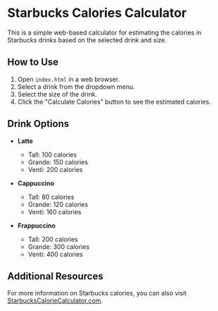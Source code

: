 # Starbucks Calories Calculator

This is a simple web-based calculator for estimating the calories in Starbucks drinks based on the selected drink and size.

## How to Use

1. Open `index.html` in a web browser.
2. Select a drink from the dropdown menu.
3. Select the size of the drink.
4. Click the "Calculate Calories" button to see the estimated calories.

## Drink Options

- **Latte**
  - Tall: 100 calories
  - Grande: 150 calories
  - Venti: 200 calories

- **Cappuccino**
  - Tall: 80 calories
  - Grande: 120 calories
  - Venti: 160 calories

- **Frappuccino**
  - Tall: 200 calories
  - Grande: 300 calories
  - Venti: 400 calories

## Additional Resources

For more information on Starbucks calories, you can also visit [StarbucksCalorieCalculator.com](https://starbuckscaloriecalculator.com).
